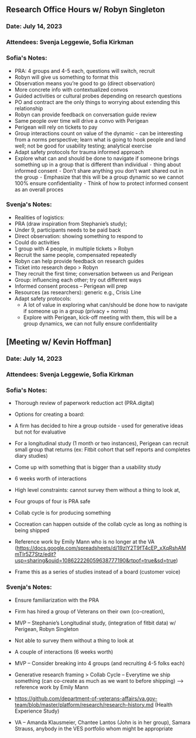 ## Research Office Hours w/ Robyn Singleton
### Date: July 14, 2023

### Attendees: Svenja Leggewie, Sofia Kirkman
### Sofia's Notes:
- PRA: 4 groups and 4-5 each, questions will switch, recruit 
- Robyn will give us something to format this
- Observation means you’re good to go (direct observation)
- More concrete info with contextualized convos 
- Guided activities or cultural probes depending on research questions
- PO and contract are the only things to worrying about extending this relationship
- Robyn can provide feedback on conversation guide review 
- Same people over time will drive a convo with Perigean
- Perigean will rely on tickets to pay
- Group interactions count on value of the dynamic - can be interesting from a norms perspective; learn what is going to hook people and land well; not be good for usability testing; analytical exercise
- Adapt safety protocols for trauma informed approach
- Explore what can and should be done to navigate if someone brings something up in a group that is different than individual
	⁃	thing about informed consent
	⁃	Don’t share anything you don’t want shared out in the group
	⁃	Emphasize that this will be a group dynamic so we cannot 100% ensure confidentiality
	⁃	Think of how to protect informed consent as an overall proces

### Svenja's Notes:
- Realities of logistics:
- PRA (draw inspiration from Stephanie’s study); 
- Under 9, participants needs to be paid back
- Direct observation: showing something to respond to
- Could do activities
- 1 group with 4 people, in multiple tickets > Robyn 
- Recruit the same people, compensated repeatedly 
- Robyn can help provide feedback on research guides
- Ticket into research depo > Robyn
- They recruit the first time; conversation between us and Perigean
- Group: influencing each other; try out different ways
- Informed consent process – Perigean will prep
- Resources (as researchers): generic e.g., Crisis Line
- Adapt safety protocols:
  - A lot of value in exploring what can/should be done how to navigate if someone up in a group (privacy + norms)
  - Explore with Perigean, kick-off meeting with them, this will be a group dynamics, we can not fully ensure confidentiality



## [Meeting w/ Kevin Hoffman]
### Date: July 14, 2023

### Attendees: Svenja Leggewie, Sofia Kirkman

### Sofia's Notes:
- Thorough review of paperwork reduction act (PRA.digital)

- Options for creating a board:
- A firm has decided to hire a group outside - used for generative ideas but not for evaluative

- For a longitudinal study (1 month or two instances), Perigean can recruit small group that returns (ex: Fitbit cohort that self reports and completes diary studies)
- Come up with something that is bigger than a usability study
- 6 weeks worth of interactions

- High level constraints: cannot survey them without a thing to look at, 

- Four groups of four is PRA safe

- Collab cycle is for producing something
- Cocreation can happen outside of the collab cycle as long as nothing is being shipped

- Reference work by Emily Mann who is no longer at the VA (https://docs.google.com/spreadsheets/d/19zlY2T9fT4cEP_xXqRshAMmTIr5Z7Stz/edit?usp=sharing&ouid=108622226059638777190&rtpof=true&sd=true) 

- Frame this as a series of studies instead of a board (customer voice)

### Svenja's Notes:
- Ensure familiarization with the PRA

- Firm has hired a group of Veterans on their own (co-creation), 
- MVP – Stephanie’s Longitudinal study, (integration of fitbit data) w/ Perigean, Robyn Singleton
- Not able to survey them without a thing to look at
- A couple of interactions (6 weeks worth)
- MVP – Consider breaking into 4 groups (and recruiting 4-5 folks each)
- Generative research framing > Collab Cycle – Everytime we ship something (can co-create as much as we want to before shipping) –> reference work by Emily Mann 
- https://github.com/department-of-veterans-affairs/va.gov-team/blob/master/platform/research/research-history.md (Health Experience Study)
- VA – Amanda Klausmeier, Chantee Lantos (John is in her group), Samara Strauss, anybody in the VES portfolio whom might be appropriate
